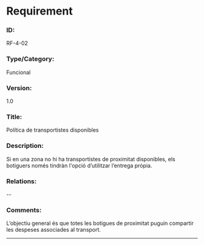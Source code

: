 # Requirement

### ID:
RF-4-02

### Type/Category:
Funcional

### Version:
1.0

### Title:
Política de transportistes disponibles

### Description:
Si en una zona no hi ha transportistes de proximitat disponibles, els botiguers només tindràn l'opció d’utilitzar l’entrega pròpia.

### Relations:
--

### Comments:
L’objectiu general és que totes les botigues de proximitat puguin compartir les despeses associades al transport. 

---
